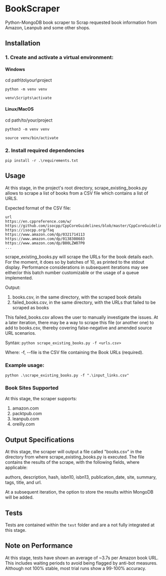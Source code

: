 # BookScraper

Python-MongoDB book scraper to Scrap requested book information from Amazon, Leanpub and some other shops.

## Installation

### 1. Create and activate a virtual environment:

#### Windows

cd path\to\your\project

`python -m venv venv`

`venv\Scripts\activate`

#### Linux/MacOS

cd path/to/your/project

`python3 -m venv venv`

`source venv/bin/activate`

### 2. Install required dependencies

`pip install -r .\requirements.txt`

## Usage

At this stage, in the project's root directory, scrape_existing_books.py allows to scrape a list of books from a CSV
file which contains a list of URLS.

Expected format of the CSV file:

```
url
https://en.cppreference.com/w/
https://github.com/isocpp/CppCoreGuidelines/blob/master/CppCoreGuidelines.md
https://isocpp.org/faq
https://www.amazon.com/dp/0321714113
https://www.amazon.com/dp/0138308683
https://www.amazon.com/dp/B00LZW07P0
...

```

scrape_existing_books.py will scrape the URLs for the book details each. For the moment, it does so by batches of 10, as
printed to the stdout display. Performance considerations in subsequent iterations may see either/or this batch number
customizable or the usage of a queue implemented.

Output:

1. books.csv, in the same directory, with the scraped book details
2. failed_books.csv, in the same directory, with the URLs that failed to be scraped as books

This failed_books.csv allows the user to manually investigate the issues. At a later iteration, there may be a way to
scrape this file (or another one) to add to books.csv, thereby covering false-negative and amended source URL scenarios.

Syntax:
`python scrape_existing_books.py -f <urls.csv>`

Where: -f, --file is the CSV file containing the Book URLs (required).

### Example usage:

`python .\scrape_existing_books.py -f ".\input_links.csv"`

### Book Sites Supported

At this stage, the scraper supports:

1. amazon.com
2. packtpub.com
3. leanpub.com
4. oreilly.com

## Output Specifications

At this stage, the scraper will output a file called "books.csv" in the directory from where scrape_existing_books.py is
executed. The file contains the results of the scrape, with the following fields, where applicable:

authors, description, hash, isbn10, isbn13, publication_date, site, summary, tags, title, and url.

At a subsequent iteration, the option to store the results within MongoDB will be added.

## Tests

Tests are contained within the ```test``` folder and are a not fully integrated at this stage.

## Note on Performance

At this stage, tests have shown an average of ~3.7s per Amazon book URL. This includes waiting periods to avoid being
flagged by anti-bot measures. Although not 100% stable, most trial runs show a 99-100% accuracy.
